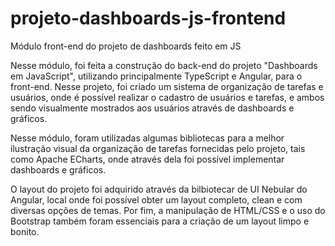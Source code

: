 # projeto-dashboards-js-frontend
Módulo front-end do projeto de dashboards feito em JS

Nesse módulo, foi feita a construção do back-end do projeto "Dashboards em JavaScript", utilizando principalmente TypeScript e Angular, para o front-end. Nesse projeto, foi criado um sistema de organização de tarefas e usuários, onde é possível realizar o cadastro de usuários e tarefas, e ambos sendo visualmente mostrados aos usuários através de dashboards e gráficos.

Nesse módulo, foram utilizadas algumas bibliotecas para a melhor ilustração visual da organização de tarefas fornecidas pelo projeto, tais como Apache ECharts, onde através dela foi possível implementar dashboards e gráficos.

O layout do projeto foi adquirido através da bilbiotecar de UI Nebular do Angular, local onde foi possível obter um layout completo, clean e com diversas opções de temas.
Por fim, a manipulação de HTML/CSS e o uso do Bootstrap também foram essenciais para a criação de um layout limpo e bonito.
